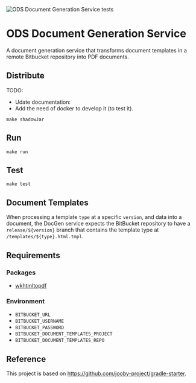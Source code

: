 ![ODS Document Generation Service tests](https://github.com/opendevstack/ods-document-generation-svc/workflows/Document%20Generation%20Service/badge.svg)

# ODS Document Generation Service

A document generation service that transforms document templates in a remote Bitbucket repository into PDF documents.

## Distribute
TODO:
- Udate documentation:
- Add the need of docker to develop it (to test it).
```
make shadowJar
```

## Run

```
make run
```

## Test

```
make test
```

## Document Templates

When processing a template `type` at a specific `version`, and data into a document, the DocGen service expects the BitBucket repository to have a `release/${version}` branch that contains the template type at `/templates/${type}.html.tmpl`.

## Requirements

### Packages

- [wkhtmltopdf](https://wkhtmltopdf.org/)

### Environment

- `BITBUCKET_URL`
- `BITBUCKET_USERNAME`
- `BITBUCKET_PASSWORD`
- `BITBUCKET_DOCUMENT_TEMPLATES_PROJECT`
- `BITBUCKET_DOCUMENT_TEMPLATES_REPO`

## Reference

This project is based on https://github.com/jooby-project/gradle-starter.
